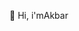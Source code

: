 👋 Hi, i'mAkbar
<!---
Akbar8555/Akbar8555 is a ✨ special ✨ repository because its `README.md` (this file) appears on your GitHub profile.
You can click the Preview link to take a look at your changes.
--->
